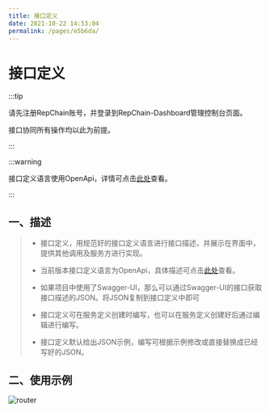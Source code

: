 ```yaml
---
title: 接口定义
date: 2021-10-22 14:53:04
permalink: /pages/e5b6da/
---
```


# 接口定义

:::tip

请先注册RepChain账号，并登录到RepChain-Dashboard管理控制台页面。

接口协同所有操作均以此为前提。

:::

:::warning

接口定义语言使用OpenApi，详情可点击[此处](https://swagger.io/specification/)查看。

:::

## 一、描述

> * 接口定义，用规范好的接口定义语言进行接口描述，并展示在界面中，提供其他调用及服务方进行实现。
>
> * 当前版本接口定义语言为OpenApi，具体描述可点击[此处](https://swagger.io/specification/)查看。
>
> * 如果项目中使用了Swagger-UI，那么可以通过Swagger-UI的接口获取接口描述的JSON。将JSON复制到接口定义中即可
> * 接口定义可在服务定义创建时编写，也可以在服务定义创建好后通过编辑进行编写。
> * 接口定义默认给出JSON示例，编写可根据示例修改或直接替换成已经写好的JSON。

## 二、使用示例

![router](/img/register-user/openapi.gif)


